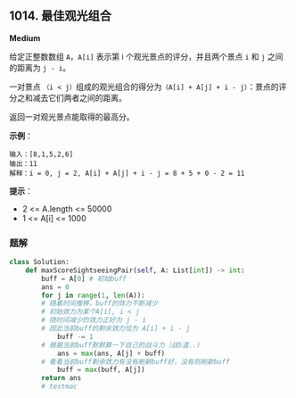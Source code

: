 ## 1014. 最佳观光组合
**Medium**

给定正整数数组 `A`，`A[i]` 表示第 i 个观光景点的评分，并且两个景点 `i` 和 `j` 之间的距离为 `j - i`。

一对景点 `（i < j）`组成的观光组合的得分为`（A[i] + A[j] + i - j）`：景点的评分之和减去它们两者之间的距离。

返回一对观光景点能取得的最高分。

**示例**：
```
输入：[8,1,5,2,6]
输出：11
解释：i = 0, j = 2, A[i] + A[j] + i - j = 8 + 5 + 0 - 2 = 11
``` 
**提示**：

- 2 <= A.length <= 50000
- 1 <= A[i] <= 1000

### 题解

```python
class Solution:
    def maxScoreSightseeingPair(self, A: List[int]) -> int:
        buff = A[0] # 初始buff
        ans = 0
        for j in range(1, len(A)):
        # 随着时间推移，buff的效力不断减少
        # 初始效力为某个A[i], i < j
        # 随时间减少的效力正好为 j - i
        # 因此当前buff的剩余效力恰为 A[i] + i - j
            buff -= 1
        # 根据当前buff默默算一下自己的战斗力（战5渣..)
            ans = max(ans, A[j] + buff)
        # 看看当前buff剩余效力有没有刷新buff好，没有则刷新buff
            buff = max(buff, A[j])
        return ans
        # testmac
```